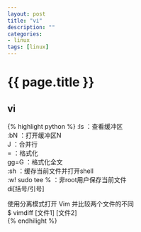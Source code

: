 ```yaml
---
layout: post
title: "vi"
description: ""
categories: 
- linux
tags: [linux]
---
```

{{ page.title }}
================

## vi 
{% highlight python %}
:ls ：查看缓冲区   
:bN ：打开缓冲区N   
J ：合并行   
= ：格式化   
gg=G ：格式化全文   
:sh ：缓存当前文件并打开shell   
:w! sudo tee % ：非root用户保存当前文件   
di[括号/引号]   

使用分离模式打开 Vim 并比较两个文件的不同   
$ vimdiff [文件1] [文件2]    
{% endhilight %}
